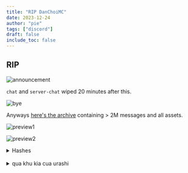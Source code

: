 ```yaml
---
title: "RIP DanChoiMC"
date: 2023-12-24
author: "pie"
tags: ["discord"]
draft: false
include_toc: false
---
```


## RIP

![announcement](https://i.imgur.com/kw2qMo1.png)

`chat` and `server-chat` wiped 20 minutes after this.

![bye](https://chocopie.shx.gg/6nmj0Xx5J.png)


Anyways [here's the archive](https://drive.google.com/file/d/1aBcM6Yjtrq366RIyoA5LP597BduRuR6d/view?usp=sharing) containing > 2M messages and all assets.

![preview1](https://chocopie.shx.gg/6nmhhfCx5.png)

![preview2](https://chocopie.shx.gg/6nmhv5Smi.png)

<details>
<summary>Hashes</summary>

```
# Generated by OpenHashTab v3.0.4
# https://github.com/namazso/OpenHashTab/
#
#md5#dmc archive 2.7z#1970.01.01@00.00:00
66db093a663b540b38302245fe852925 *dmc archive 2.7z
#sha1#dmc archive 2.7z#1970.01.01@00.00:00
257e7f6053c5cd897b12e2bc07db28e16ef3d102 *dmc archive 2.7z
#sha256#dmc archive 2.7z#1970.01.01@00.00:00
215a1b8d6f6f79867bf7bf507e48bfde716ed6ea9b81ae044b5afba67606f89e *dmc archive 2.7z
#sha512#dmc archive 2.7z#1970.01.01@00.00:00
ec57c7024d96e2aaac1cf565af4cac7be1048abc053fc4777e00335cb51a43481c517c902d3ea98afd7b2f0f103c07b814a0cb76b2aec16807c3f8037627b317 *dmc archive 2.7z
```

</details>


<br>
<details>
<summary>qua khu kia cua urashi</summary>

![k](https://chocopie.shx.gg/6nmjhswAt.png)

![k](https://chocopie.shx.gg/6nmjhswAu.png)

![k](https://chocopie.shx.gg/6nnB7VkWT.png)

![k](https://chocopie.shx.gg/6nnB7EzaD.png)


</details>


